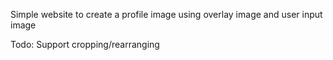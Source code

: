 Simple website to create a profile image using overlay image and user input image

Todo: Support cropping/rearranging

